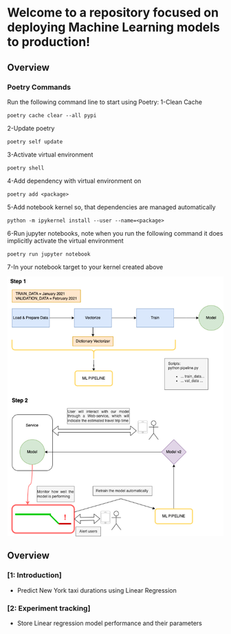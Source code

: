 # Welcome to a repository focused on deploying Machine Learning models to production!
## Overview

### Poetry Commands
Run the following command line to start using Poetry:
1-Clean Cache
```commandline
poetry cache clear --all pypi
```
2-Update poetry
```commandline
poetry self update
```
3-Activate virtual environment
```commandline
poetry shell
```
4-Add dependency with virtual environment on
```commandline
poetry add <package>
```
5-Add notebook kernel so, that dependencies are managed automatically
```commandline
python -m ipykernel install --user --name=<package>
```
6-Run jupyter notebooks, note when you run the following command it does implicitly activate the virtual environment
```commandline
poetry run jupyter notebook
```
7-In your notebook target to your kernel created above

![Machine Learning pipeline project design](images/ml_pipeline.png)

## Overview
### [1: Introduction]
- Predict New York taxi durations using Linear Regression

### [2: Experiment tracking]
- Store Linear regression model performance and their parameters
